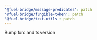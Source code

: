```yaml
---
'@fuel-bridge/message-predicates': patch
'@fuel-bridge/fungible-token': patch
'@fuel-bridge/test-utils': patch
---
```


Bump forc and ts version
